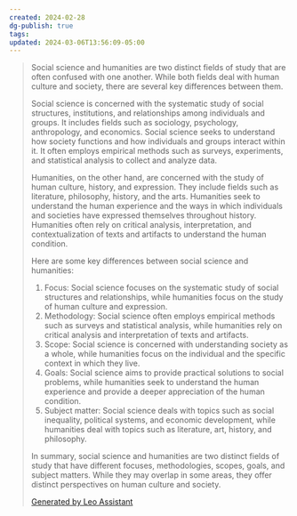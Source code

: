 ```yaml
---
created: 2024-02-28
dg-publish: true
tags: 
updated: 2024-03-06T13:56:09-05:00
---
```

> Social science and humanities are two distinct fields of study that are often confused with one another. While both fields deal with human culture and society, there are several key differences between them.
> 
> Social science is concerned with the systematic study of social structures, institutions, and relationships among individuals and groups. It includes fields such as sociology, psychology, anthropology, and economics. Social science seeks to understand how society functions and how individuals and groups interact within it. It often employs empirical methods such as surveys, experiments, and statistical analysis to collect and analyze data.
> 
> Humanities, on the other hand, are concerned with the study of human culture, history, and expression. They include fields such as literature, philosophy, history, and the arts. Humanities seek to understand the human experience and the ways in which individuals and societies have expressed themselves throughout history. Humanities often rely on critical analysis, interpretation, and contextualization of texts and artifacts to understand the human condition.
> 
> Here are some key differences between social science and humanities:
> 
> 1. Focus: Social science focuses on the systematic study of social structures and relationships, while humanities focus on the study of human culture and expression.
> 2. Methodology: Social science often employs empirical methods such as surveys and statistical analysis, while humanities rely on critical analysis and interpretation of texts and artifacts.
> 3. Scope: Social science is concerned with understanding society as a whole, while humanities focus on the individual and the specific context in which they live.
> 4. Goals: Social science aims to provide practical solutions to social problems, while humanities seek to understand the human experience and provide a deeper appreciation of the human condition.
> 5. Subject matter: Social science deals with topics such as social inequality, political systems, and economic development, while humanities deal with topics such as literature, art, history, and philosophy.
> 
> In summary, social science and humanities are two distinct fields of study that have different focuses, methodologies, scopes, goals, and subject matters. While they may overlap in some areas, they offer distinct perspectives on human culture and society.
> 
> [Generated by Leo Assistant](https://brave.com/leo/)
